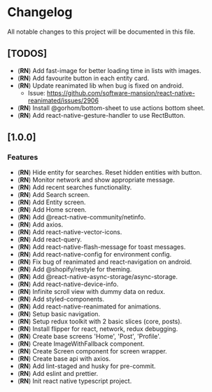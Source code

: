 # Changelog

All notable changes to this project will be documented in this file.

## [TODOS]

- (**RN**) Add fast-image for better loading time in lists with images.
- (**RN**) Add favourite button in each entity card.
- (**RN**) Update reanimated lib when bug is fixed on android.
  - Issue: https://github.com/software-mansion/react-native-reanimated/issues/2906
- (**RN**) Install @gorhom/bottom-sheet to use actions bottom sheet.
- (**RN**) Add react-native-gesture-handler to use RectButton.

## [1.0.0]

### Features

- (**RN**) Hide entity for searches. Reset hidden entities with button.
- (**RN**) Monitor network and show appropriate message.
- (**RN**) Add recent searches functionality.
- (**RN**) Add Search screen.
- (**RN**) Add Entity screen.
- (**RN**) Add Home screen.
- (**RN**) Add @react-native-community/netinfo.
- (**RN**) Add axios.
- (**RN**) Add react-native-vector-icons.
- (**RN**) Add react-query.
- (**RN**) Add react-native-flash-message for toast messages.
- (**RN**) Add react-native-config for environment config.
- (**RN**) Fix bug of reanimated and react-navigation on android.
- (**RN**) Add @shopify/restyle for theming.
- (**RN**) Add @react-native-async-storage/async-storage.
- (**RN**) Add react-native-device-info.
- (**RN**) Infinite scroll view with dummy data on redux.
- (**RN**) Add styled-components.
- (**RN**) Add react-native-reanimated for animations.
- (**RN**) Setup basic navigation.
- (**RN**) Setup redux toolkit with 2 basic slices (core, posts).
- (**RN**) Install flipper for react, network, redux debugging.
- (**RN**) Create base screens 'Home', 'Post', 'Profile'.
- (**RN**) Create ImageWithFallback component.
- (**RN**) Create Screen component for screen wrapper.
- (**RN**) Create base api with axios.
- (**RN**) Add lint-staged and husky for pre-commit.
- (**RN**) Add eslint and prettier.
- (**RN**) Init react native typescript project.
